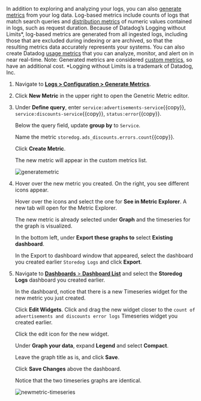 In addition to exploring and analyzing your logs, you can also <a href="https://docs.datadoghq.com/logs/logs_to_metrics/" target="_blank">generate metrics</a> from your log data. Log-based metrics include counts of logs that match search queries and <a href="https://docs.datadoghq.com/metrics/distributions/#overview" target="_blank">distribution metrics</a> of numeric values contained in logs, such as request duration. Because of Datadog’s Logging without Limits*, log-based metrics are generated from all ingested logs, including those that are excluded during indexing or are archived, so that the resulting metrics data accurately represents your systems. You can also create Datadog <a href="https://docs.datadoghq.com/logs/logs_to_metrics/#recommended-usage-metrics" target="_blank">usage metrics</a> that you can analyze, monitor, and alert on in near real-time. Note: Generated metrics are considered <a href="https://docs.datadoghq.com/developers/metrics/custom_metrics/" target="_blank">custom metrics</a>, so have an additional cost. *Logging without Limits is a trademark of Datadog, Inc.

1. Navigate to <a href="https://app.datadoghq.com/logs/pipelines/generate-metrics" target="_datadog">**Logs > Configuration > Generate Metrics**</a>.

2. Click **New Metric** in the upper right to open the Genetric Metric editor. 

3. Under **Define query**, enter `service:advertisements-service`{{copy}}, `service:discounts-service`{{copy}}, `status:error`{{copy}}.

    Below the query field, update **group by** to `Service`.

    Name the metric `storedog.ads_discounts.errors.count`{{copy}}.

    Click **Create Metric**.

    The new metric will appear in the custom metrics list.

    ![generatemetric](monitorlogs/assets/generatemetric.gif)

4. Hover over the new metric you created. On the right, you see different icons appear. 

    Hover over the icons and select the one for **See in Metric Explorer**. A new tab will open for the Metric Explorer.
    
    The new metric is already selected under **Graph** and the timeseries for the graph is visualized.

    In the bottom left, under **Export these graphs to** select **Existing dashboard**. 
    
    In the Export to dashboard window that appeared, select the dashboard you created earlier `Storedog Logs` and click **Export**.

5. Navigate to <a href="https://app.datadoghq.com/dashboard/lists" target="_datadog">**Dashboards** > **Dashboard List**</a> and select the **Storedog Logs** dashboard you created earlier.
    
    In the dashboard, notice that there is a new Timeseries widget for the new metric you just created.

    Click **Edit Widgets**. Click and drag the new widget closer to the `count of advertisements and discounts error logs` Timeseries widget you created earlier.

    Click the edit icon for the new widget. 

    Under **Graph your data**, expand **Legend** and select **Compact**.

    Leave the graph title as is, and click **Save**.

    Click **Save Changes** above the dashboard.

    Notice that the two timeseries graphs are identical.

    ![newmetric-timeseries](monitorlogs/assets/newmetric-timeseries.gif)